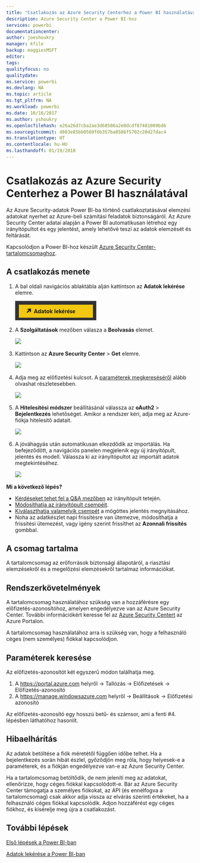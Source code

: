 ```yaml
---
title: "Csatlakozás az Azure Security Centerhez a Power BI használatával"
description: Azure Security Center a Power BI-hoz
services: powerbi
documentationcenter: 
author: joeshoukry
manager: kfile
backup: maggiesMSFT
editor: 
tags: 
qualityfocus: no
qualitydate: 
ms.service: powerbi
ms.devlang: NA
ms.topic: article
ms.tgt_pltfrm: NA
ms.workload: powerbi
ms.date: 10/16/2017
ms.author: yshoukry
ms.openlocfilehash: e26a26d7cba2ae3d68586a2e0dcdf87481009bd6
ms.sourcegitcommit: d803e85bb0569f6b357ba0586f5702c20d27dac4
ms.translationtype: HT
ms.contentlocale: hu-HU
ms.lasthandoff: 01/19/2018
---
```

# <a name="connect-to-azure-security-center-with-power-bi"></a>Csatlakozás az Azure Security Centerhez a Power BI használatával
Az Azure Security-adatok Power BI-ba történő csatlakoztatásával elemzési adatokat nyerhet az Azure-beli számítási feladatok biztonságáról. Az Azure Security Center adatai alapján a Power BI automatikusan létrehoz egy irányítópultot és egy jelentést, amely lehetővé teszi az adatok elemzését és feltárását.

Kapcsolódjon a Power BI-hoz készült [Azure Security Center-tartalomcsomaghoz](https://app.powerbi.com/getdata/services/azure-security-center).

## <a name="how-to-connect"></a>A csatlakozás menete
1. A bal oldali navigációs ablaktábla alján kattintson az **Adatok lekérése** elemre.
   
   ![](media/service-connect-to-azure-security-center/getdata.png)
2. A **Szolgáltatások** mezőben válasza a **Beolvasás** elemet.
   
   ![](media/service-connect-to-azure-security-center/services.png)
3. Kattintson az **Azure Security Center** \> **Get** elemre.
   
   ![](media/service-connect-to-azure-security-center/asc.png)
4. Adja meg az előfizetési kulcsot. A [paraméterek megkereséséről](#FindingParams) alább olvashat részletesebben.
   
   ![](media/service-connect-to-azure-security-center/params.png)
5. A **Hitelesítési módszer** beállításánál válassza az **oAuth2** \> **Bejelentkezés** lehetőséget. Amikor a rendszer kéri, adja meg az Azure-fiókja hitelesítő adatait.
   
    ![](media/service-connect-to-azure-security-center/creds.png)
6. A jóváhagyás után automatikusan elkezdődik az importálás. Ha befejeződött, a navigációs panelen megjelenik egy új irányítópult, jelentés és modell. Válassza ki az irányítópultot az importált adatok megtekintéséhez.
   
     ![](media/service-connect-to-azure-security-center/dashboard.png)

**Mi a következő lépés?**

* [Kérdéseket tehet fel a Q&A mezőben](power-bi-q-and-a.md) az irányítópult tetején.
* [Módosíthatja az irányítópult csempéit](service-dashboard-edit-tile.md).
* [Kiválaszthatja valamelyik csempét](service-dashboard-tiles.md) a mögöttes jelentés megnyitásához.
* Noha az adatkészlet napi frissítésre van ütemezve, módosíthatja a frissítési ütemezést, vagy igény szerint frissíthet az **Azonnali frissítés** gombbal.

## <a name="whats-included"></a>A csomag tartalma
A tartalomcsomag az erőforrások biztonsági állapotáról, a riasztási elemzésekről és a megelőzési elemzésekről tartalmaz információkat.

## <a name="system-requirements"></a>Rendszerkövetelmények
A tartalomcsomag használatához szükség van a hozzáférésre egy előfizetés-azonosítóhoz, amelyen engedélyezve van az Azure Security Center. További információkért keresse fel az [Azure Security Centert](https://portal.azure.com/#blade/Microsoft_Azure_Security/SecurityDashboardStartBladeV2) az Azure Portalon.

A tartalomcsomag használatához arra is szükség van, hogy a felhasználó céges (nem személyes) fiókkal kapcsolódjon.

<a name="FindingParams"></a>

## <a name="finding-parameters"></a>Paraméterek keresése
Az előfizetés-azonosítót két egyszerű módon találhatja meg.

1. A https://portal.azure.com helyről -&gt; Tallózás -&gt; Előfizetések -&gt; Előfizetés-azonosító
2. A https://manage.windowsazure.com helyről -&gt; Beállítások -&gt; Előfizetési azonosító

Az előfizetés-azonosító egy hosszú betű- és számsor, ami a fenti \#4. lépésben láthatóhoz hasonlít. 

## <a name="troubleshooting"></a>Hibaelhárítás
Az adatok betöltése a fiók méretétől függően időbe telhet. Ha a bejelentkezés során hibát észlel, győződjön meg róla, hogy helyesek-e a paraméterek, és a fiókján engedélyezve van-e az Azure Security Center.

Ha a tartalomcsomag betöltődik, de nem jeleníti meg az adatokat, ellenőrizze, hogy céges fiókkal kapcsolódott-e. Bár az Azure Security Center támogatja a személyes fiókokat, az API (és ennélfogva a tartalomcsomag) csak akkor adja vissza az elvárás szerinti értékeket, ha a felhasználó céges fiókkal kapcsolódik. Adjon hozzáférést egy céges fiókhoz, és kísérelje meg újra a csatlakozást.

## <a name="next-steps"></a>További lépések
[Első lépések a Power BI-ban](service-get-started.md)

[Adatok lekérése a Power BI-ban](service-get-data.md)

